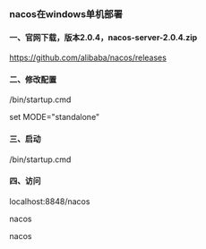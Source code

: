 ### nacos在windows单机部署

#### 一、官网下载，版本2.0.4，nacos-server-2.0.4.zip
https://github.com/alibaba/nacos/releases

#### 二、修改配置
/bin/startup.cmd

set MODE="standalone"

#### 三、启动
/bin/startup.cmd

#### 四、访问
localhost:8848/nacos

nacos

nacos


